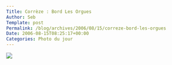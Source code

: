 ```yaml
--- 
Title: Corrèze : Bord Les Orgues
Author: Seb
Template: post
Permalink: /blog/archives/2006/08/15/correze-bord-les-orgues
Date: 2006-08-15T08:25:17+00:00
Categories: Photo du jour
--- 
```


<p><a title="Bord Les Orgues" href="http://flickr.com/photos/11523765@N00/209301340" ><img src="http://static.flickr.com/78/209301340_5a960b686f_d.jpg" /></a></p>
